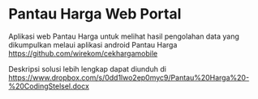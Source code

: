 # Pantau Harga Web Portal
Aplikasi web Pantau Harga untuk melihat hasil pengolahan data yang dikumpulkan melaui aplikasi android Pantau Harga https://github.com/wirekom/cekhargamobile

Deskripsi solusi lebih lengkap dapat diunduh di https://www.dropbox.com/s/0dd1lwo2ep0myc9/Pantau%20Harga%20-%20CodingStelsel.docx
